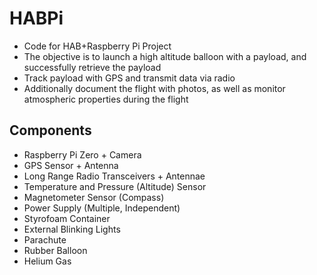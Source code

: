 # HABPi #

* Code for HAB+Raspberry Pi Project
* The objective is to launch a high altitude balloon with a payload, and successfully retrieve the payload
* Track payload with GPS and transmit data via radio 
* Additionally document the flight with photos, as well as monitor atmospheric properties during the flight

## Components ##

* Raspberry Pi Zero + Camera
* GPS Sensor + Antenna
* Long Range Radio Transceivers + Antennae
* Temperature and Pressure (Altitude) Sensor
* Magnetometer Sensor (Compass)
* Power Supply (Multiple, Independent)
* Styrofoam Container
* External Blinking Lights
* Parachute
* Rubber Balloon
* Helium Gas